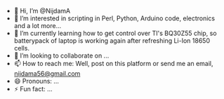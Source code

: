 - 👋 Hi, I’m @NijdamA
- 👀 I’m interested in scripting in Perl, Python, Arduino code, electronics and a lot more...
- 🌱 I’m currently learning how to get control over TI's BQ30Z55 chip, so batterypack of laptop is working again after refreshing Li-Ion 18650 cells.
- 💞️ I’m looking to collaborate on ...
- 📫 How to reach me: Well, post on this platform or send me an email, nijdama56@gmail.com
- 😄 Pronouns: ...
- ⚡ Fun fact: ...

<!---
NijdamA/NijdamA is a ✨ special ✨ repository because its `README.md` (this file) appears on your GitHub profile.
You can click the Preview link to take a look at your changes.
--->
